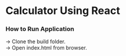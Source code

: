 # Calculator Using React

### How to Run Application
-> Clone the build folder.  
-> Open index.html from browser.
